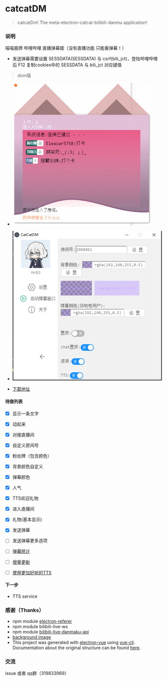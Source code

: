# catcatDM

> catcatDm! The meta-electron-catcat-bilibili-danmu application!

### 说明
喵喵酱牌 哔哩哔哩 直播弹幕姬（没有直播功能 只能看弹幕！）

- 发送弹幕需要设置 SESSDATA(SESSDATA) 与 csrf(bili_jct)，登陆哔哩哔哩后 F12 复制cookies中的 SESSDATA 与 bili_jct 对应键值

>dom版
 - ![界面截图](desc/2021-9-29_11-25-05.gif)
 - ![主程序界面](desc/application.png)

- [下载地址](https://github.com/kokolokksk/mua/releases/latest)

#### 待做列表
- [x] 显示一条文字
- [x] 动起来
- [x] 对接直播间
- [x] 自定义房间号
- [x] 粉丝牌（包含颜色）
- [x] 背景颜色自定义
- [x] 弹幕颜色
- [x] 人气
- [x] TTS欢迎礼物
- [x] 进入直播间 
- [x] 礼物(基本显示)
- [x] 发送弹幕
- [ ] 发送弹幕更多选项
- [ ] [弹幕统计](https://github.com/kokolokksk/catcat-dm-data)
- [ ] [增量更新](https://github.com/kokolokksk/lolidate)
- [ ] [使用更加好听的TTS](https://github.com/kokolokksk/catcat-tts)


#### 下一步
- TTS service

### 感谢（Thanks）
- npm module [electron-referer](https://github.com/akameco/electron-referer)
- npm module bilibili-live-ws
- npm module [bilibili-live-danmaku-api](https://github.com/simon300000/bilibili-live-danmaku-api)
- [background image](https://codepen.io/plavookac/pen/QMwObb)
- This project was generated with [electron-vue](https://github.com/SimulatedGREG/electron-vue) using [vue-cli](https://github.com/vuejs/vue-cli). Documentation about the original structure can be found [here](https://simulatedgreg.gitbooks.io/electron-vue/content/index.html).

### 交流
issue 或者 qq群（319833969）
